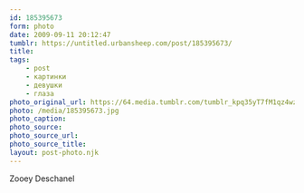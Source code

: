```yaml
---
id: 185395673
form: photo
date: 2009-09-11 20:12:47
tumblr: https://untitled.urbansheep.com/post/185395673/
title:
tags:
    - post
    - картинки
    - девушки
    - глаза
photo_original_url: https://64.media.tumblr.com/tumblr_kpq35yT7fM1qz4wzio1_1280.jpg
photo: /media/185395673.jpg
photo_caption: 
photo_source:
photo_source_url:
photo_source_title:
layout: post-photo.njk
---
```


<p>Zooey Deschanel</p>
